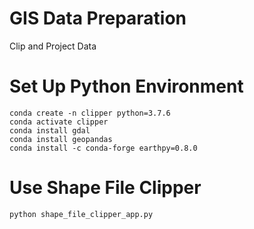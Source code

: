 # GIS Data Preparation
Clip and Project Data

# Set Up Python Environment
```shell script
conda create -n clipper python=3.7.6
conda activate clipper
conda install gdal
conda install geopandas
conda install -c conda-forge earthpy=0.8.0
```

# Use Shape File Clipper
```shell script
python shape_file_clipper_app.py
```

